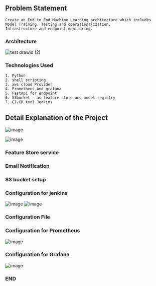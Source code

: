 ## Problem Statement

```
Create an End to End Machine Learning architecture which includes Model Training, Testing and operationalization, 
Infrastructure and endpoint monitoring.
```

### Architecture
![test drawio (2)](https://user-images.githubusercontent.com/40850370/166421284-ae6e632f-2633-4f7a-b1be-8538ebab6b42.png)

### Technologies Used
``` 
1. Python 
2. shell scripting 
3. aws cloud Provider 
4. Prometheus And grafana
5. FastApi for endpoint 
6. S3bucket - as feature store and model registry 
7. CI-CD tool Jenkins
```

## Detail Explanation of the Project
![image](https://user-images.githubusercontent.com/40850370/166426136-7c635c4f-8bfd-4dab-8b4a-1aca754b1d1a.png)

![image](https://user-images.githubusercontent.com/40850370/166426204-17e3f781-6d86-4484-b66c-4025f4ec60f0.png)
### Feature Store service 

### Email Notification

### S3 bucket setup

### Configuration for jenkins
![image](https://user-images.githubusercontent.com/40850370/166425649-dfc7e79f-ff89-455b-bb9b-58e744549785.png)
![image](https://user-images.githubusercontent.com/40850370/166425685-ae6b90ca-1a09-43e2-b3d8-8be633e30fa8.png)

### Configuration File

### Configuration for Prometheus 
![image](https://user-images.githubusercontent.com/40850370/166425509-e34fb61f-cc43-451d-b720-99cfb3df6bb3.png)
### Configuration for Grafana
![image](https://user-images.githubusercontent.com/40850370/166425584-d2f66757-aaa7-4417-a611-29efe57f0fed.png)
### END



